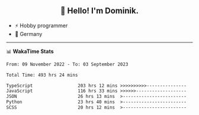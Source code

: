 <h2 align="center">👋 Hello! I'm Dominik.</h2>

- ⚡ Hobby programmer
- 📍 Germany

---
📊 **WakaTime Stats**
<!--START_SECTION:waka-->

```txt
From: 09 November 2022 - To: 03 September 2023

Total Time: 493 hrs 24 mins

TypeScript                 203 hrs 12 mins >>>>>>>>>>---------------   41.18 %
JavaScript                 116 hrs 33 mins >>>>>>-------------------   23.62 %
JSON                       26 hrs 13 mins  >------------------------   05.31 %
Python                     23 hrs 40 mins  >------------------------   04.80 %
SCSS                       20 hrs 12 mins  >------------------------   04.09 %
```

<!--END_SECTION:waka-->
